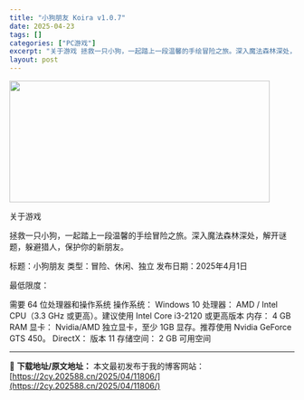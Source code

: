 ```yaml
---
title: "小狗朋友 Koira v1.0.7"
date: 2025-04-23
tags: []
categories: ["PC游戏"]
excerpt: "关于游戏 拯救一只小狗，一起踏上一段温馨的手绘冒险之旅。深入魔法森林深处，解开谜题，躲避猎人，保护你的新朋友。 标题：小狗朋友 类型：冒险、休闲、独立 发布日期：2025年4月1日 最低限度： 需要 64 位处理器和操作系统 操作系统： Windows 10 处理器： AMD / Intel CPU&hellip;"
layout: post
---
```


<img class="aligncenter size-full wp-image-11785" src="https://2cy.202588.cn/wp-content/uploads/2025/04/2025042308111129.webp" alt="" width="460" height="215" />

关于游戏

拯救一只小狗，一起踏上一段温馨的手绘冒险之旅。深入魔法森林深处，解开谜题，躲避猎人，保护你的新朋友。

标题：小狗朋友
类型：冒险、休闲、独立
发布日期：2025年4月1日

最低限度：

需要 64 位处理器和操作系统
操作系统： Windows 10
处理器： AMD / Intel CPU（3.3 GHz 或更高）。建议使用 Intel Core i3-2120 或更高版本
内存： 4 GB RAM
显卡： Nvidia/AMD 独立显卡，至少 1GB 显存。推荐使用 Nvidia GeForce GTS 450。
DirectX： 版本 11
存储空间： 2 GB 可用空间

---
📖 **下载地址/原文地址：** 本文最初发布于我的博客网站：[https://2cy.202588.cn/2025/04/11806/](https://2cy.202588.cn/2025/04/11806/)
